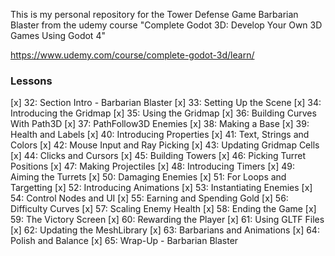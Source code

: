 This is my personal repository for the Tower Defense Game Barbarian Blaster from the udemy course
"Complete Godot 3D: Develop Your Own 3D Games Using Godot 4"

https://www.udemy.com/course/complete-godot-3d/learn/

### Lessons

[x] 32: Section Intro - Barbarian Blaster
[x] 33: Setting Up the Scene
[x] 34: Introducing the Gridmap
[x] 35: Using the Gridmap
[x] 36: Building Curves With Path3D
[x] 37: PathFollow3D Enemies
[x] 38: Making a Base
[x] 39: Health and Labels
[x] 40: Introducing Properties
[x] 41: Text, Strings and Colors
[x] 42: Mouse Input and Ray Picking
[x] 43: Updating Gridmap Cells
[x] 44: Clicks and Cursors
[x] 45: Building Towers
[x] 46: Picking Turret Positions
[x] 47: Making Projectiles
[x] 48: Introducing Timers
[x] 49: Aiming the Turrets
[x] 50: Damaging Enemies
[x] 51: For Loops and Targetting
[x] 52: Introducing Animations
[x] 53: Instantiating Enemies
[x] 54: Control Nodes and UI
[x] 55: Earning and Spending Gold
[x] 56: Difficulty Curves
[x] 57: Scaling Enemy Health
[x] 58: Ending the Game
[x] 59: The Victory Screen
[x] 60: Rewarding the Player
[x] 61: Using GLTF Files
[x] 62: Updating the MeshLibrary
[x] 63: Barbarians and Animations
[x] 64: Polish and Balance
[x] 65: Wrap-Up - Barbarian Blaster
